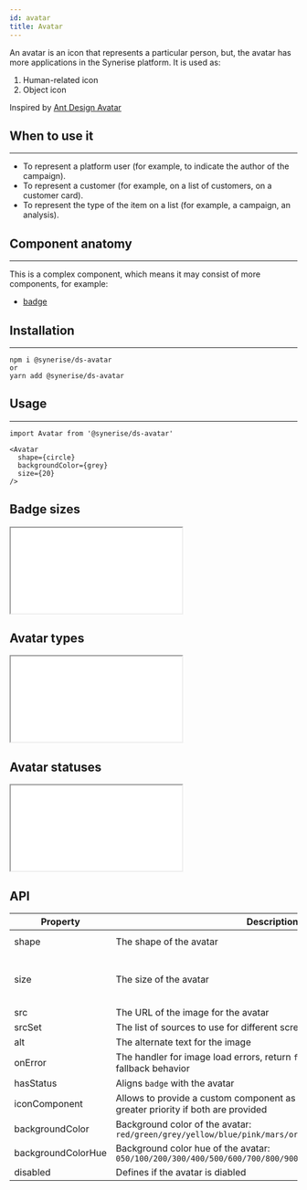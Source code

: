 ```yaml
---
id: avatar
title: Avatar
---
```


An avatar is an icon that represents a particular person, but, the avatar has more applications in the Synerise platform.
It is used as:

1. Human-related icon
1. Object icon

Inspired by [Ant Design Avatar](https://ant.design/components/avatar/)

## When to use it

---

- To represent a platform user (for example, to indicate the author of the campaign).
- To represent a customer (for example, on a list of customers, on a customer card).
- To represent the type of the item on a list (for example, a campaign, an analysis).

## Component anatomy

---

This is a complex component, which means it may consist of more components, for example:

- [badge](/docs/components/badge/)

## Installation

---

```
npm i @synerise/ds-avatar
or
yarn add @synerise/ds-avatar
```

## Usage

---

```
import Avatar from '@synerise/ds-avatar'

<Avatar
  shape={circle}
  backgroundColor={grey}
  size={20}
/>

```

## Badge sizes

<iframe src="/storybook-static/iframe.html?id=components-avatar--sizes"></iframe>

## Avatar types

<iframe src="/storybook-static/iframe.html?id=components-avatar--types"></iframe>

## Avatar statuses

<iframe src="/storybook-static/iframe.html?id=components-avatar--statuses"></iframe>

## API

| Property           | Description                                                                                              | Type                                          | Default   |
| ------------------ | -------------------------------------------------------------------------------------------------------- | --------------------------------------------- | --------- |
| shape              | The shape of the avatar                                                                                  | `circle` \ `square`                           | `circle`  |
| size               | The size of the avatar                                                                                   | string: `large` `small` `medium` `extraLarge` | `default` |
| src                | The URL of the image for the avatar                                                                      | string                                        | -         |
| srcSet             | The list of sources to use for different screen resolutions                                              | string                                        | -         |
| alt                | The alternate text for the image                                                                         | string                                        | -         |
| onError            | The handler for image load errors, return `false` to prevent a default fallback behavior                 | () => boolean                                 | -         |
| hasStatus          | Aligns `badge` with the avatar                                                                           | boolean                                       | `false`   |
| iconComponent      | Allows to provide a custom component as a child. The prop icon has greater priority if both are provided | ReactNode                                     |           |
| backgroundColor    | Background color of the avatar: `red/green/grey/yellow/blue/pink/mars/orange/fern/cyan/purple/violet`    | string                                        |           |
| backgroundColorHue | Background color hue of the avatar: `050/100/200/300/400/500/600/700/800/900`                            | string                                        | `400`     |
| disabled           | Defines if the avatar is diabled                                                                         | boolean                                       | `false`   |
